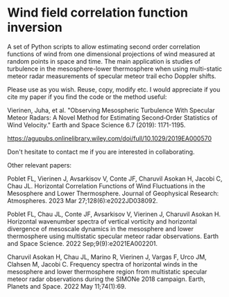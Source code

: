 # Wind field correlation function inversion 

A set of Python scripts to allow estimating second order correlation functions of wind from one dimensional projections of wind measured at random points in space and time. The main application is studies of turbulence in the mesosphere-lower thermosphere when using multi-static meteor radar measurements of specular meteor trail echo Doppler shifts. 

Please use as you wish. Reuse, copy, modify etc. I would appreciate if you cite my paper if you find the code or the method useful:

Vierinen, Juha, et al. "Observing Mesospheric Turbulence With Specular Meteor Radars: A Novel Method for Estimating Second‐Order Statistics of Wind Velocity." Earth and Space Science 6.7 (2019): 1171-1195.

https://agupubs.onlinelibrary.wiley.com/doi/full/10.1029/2019EA000570

Don't hesitate to contact me if you are interested in collaborating.

Other relevant papers:

Poblet FL, Vierinen J, Avsarkisov V, Conte JF, Charuvil Asokan H, Jacobi C, Chau JL. Horizontal Correlation Functions of Wind Fluctuations in the Mesosphere and Lower Thermosphere. Journal of Geophysical Research: Atmospheres. 2023 Mar 27;128(6):e2022JD038092.

Poblet FL, Chau JL, Conte JF, Avsarkisov V, Vierinen J, Charuvil Asokan H. Horizontal wavenumber spectra of vertical vorticity and horizontal divergence of mesoscale dynamics in the mesosphere and lower thermosphere using multistatic specular meteor radar observations. Earth and Space Science. 2022 Sep;9(9):e2021EA002201.

Charuvil Asokan H, Chau JL, Marino R, Vierinen J, Vargas F, Urco JM, Clahsen M, Jacobi C. Frequency spectra of horizontal winds in the mesosphere and lower thermosphere region from multistatic specular meteor radar observations during the SIMONe 2018 campaign. Earth, Planets and Space. 2022 May 11;74(1):69.
